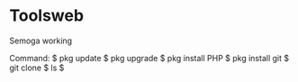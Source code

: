 # Toolsweb
Semoga working

Command:
$ pkg update
$ pkg upgrade
$ pkg install PHP
$ pkg install git
$ git clone 
$ ls
$ 
